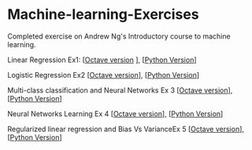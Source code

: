 # Machine-learning-Exercises
Completed exercise on Andrew Ng's Introductory course to machine learning.

Linear Regression Ex1: 
[[Octave version](https://github.com/amayomode/Machine-learning-Exercises/tree/master/ex1) ], 
[[Python Version](https://github.com/amayomode/Machine-learning-Exercises/blob/master/ex1%20python/Linear%20Regression.ipynb)]

Logistic Regression Ex2
[[Octave version](https://github.com/amayomode/Machine-learning-Exercises/tree/master/ex2)], 
[[Python Version](https://github.com/amayomode/Machine-learning-Exercises/blob/master/ex2%20python/Logistic%20Regression.ipynb)]

Multi-class classification and Neural Networks Ex 3
[[Octave version](https://github.com/amayomode/Machine-learning-Exercises/tree/master/ex3)], 
[[Python Version](https://github.com/amayomode/Machine-learning-Exercises/blob/master/ex3%20python/Multi-class%20classification%20and%20Neural%20networks.ipynb)]

Neural Networks Learning Ex 4
[[Octave version](https://github.com/amayomode/Machine-learning-Exercises/tree/master/ex4)], 
[[Python Version](https://github.com/amayomode/Machine-learning-Exercises/blob/master/ex4%20python/Neural-Networks-Learning.ipynb)]

Regularized linear regression and Bias Vs VarianceEx 5
[[Octave version](https://github.com/amayomode/Machine-learning-Exercises/tree/master/ex5)], 
[[Python Version](https://github.com/amayomode/Machine-learning-Exercises/blob/master/ex5%20python/Regularized-Linear-Regression-BiasVsVariance.ipynb)]
